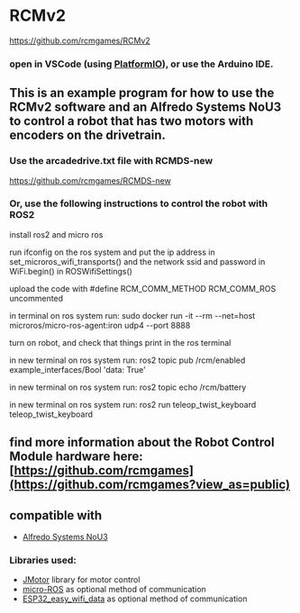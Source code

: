 # RCMv2
https://github.com/rcmgames/RCMv2
### open in VSCode (using [PlatformIO](https://platformio.org/platformio-ide)), or use the Arduino IDE.

## This is an example program for how to use the RCMv2 software and an Alfredo Systems NoU3 to control a robot that has two motors with encoders on the drivetrain. 

### Use the arcadedrive.txt file with RCMDS-new

https://github.com/rcmgames/RCMDS-new

### Or, use the following instructions to control the robot with ROS2

install ros2 and micro ros

run ifconfig on the ros system and put the ip address in set_microros_wifi_transports() and the network ssid and password in WiFi.begin() in ROSWifiSettings()

upload the code with #define RCM_COMM_METHOD RCM_COMM_ROS uncommented

in terminal on ros system run: sudo docker run -it --rm --net=host microros/micro-ros-agent:iron udp4 --port 8888

turn on robot, and check that things print in the ros terminal

in new terminal on ros system run: ros2 topic pub /rcm/enabled example_interfaces/Bool 'data: True'

in new terminal on ros system run: ros2 topic echo /rcm/battery

in new terminal on ros system run: ros2 run teleop_twist_keyboard teleop_twist_keyboard


## find more information about the Robot Control Module hardware here: [https://github.com/rcmgames](https://github.com/rcmgames?view_as=public)

## compatible with
* [Alfredo Systems NoU3](https://www.alfredosys.com/products/alfredo-nou3/)

### Libraries used:
* [JMotor](https://github.com/joshua-8/JMotor) library for motor control
* [micro-ROS](https://micro.ros.org/) as optional method of communication
* [ESP32_easy_wifi_data](https://github.com/joshua-8/ESP32_easy_wifi_data) as optional method of communication
